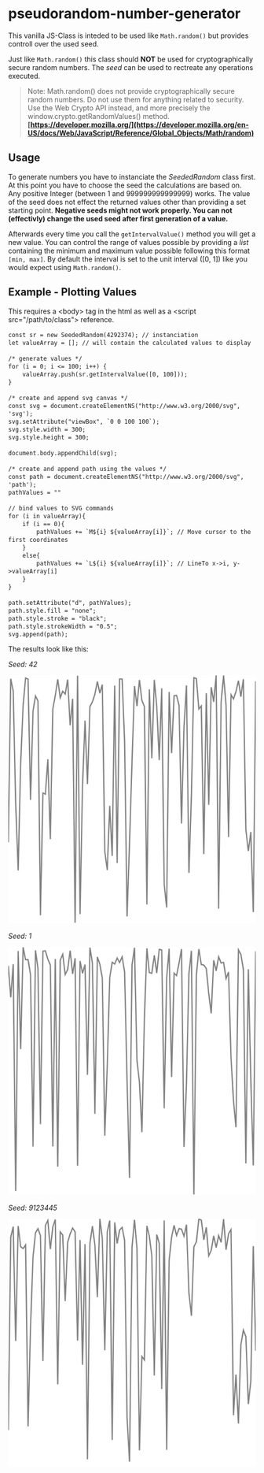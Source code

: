 # pseudorandom-number-generator

This vanilla JS-Class is inteded to be used like `Math.random()` but provides controll over the used seed.

Just like `Math.random()` this class should **NOT** be used for cryptographically secure random numbers. The _seed_ can be used to rectreate any operations executed.

> Note: Math.random() does not provide cryptographically secure random numbers. Do not use them for anything related to security. Use the Web Crypto API instead, and more precisely the window.crypto.getRandomValues() method. **[https://developer.mozilla.org/](https://developer.mozilla.org/en-US/docs/Web/JavaScript/Reference/Global_Objects/Math/random)**

## Usage

To generate numbers you have to instanciate the _SeededRandom_ class first. At this point you have to choose the seed the calculations are based on. Any positive Integer (between 1 and 999999999999999) works. The value of the seed does not effect the returned values other than providing a set starting point. **Negative seeds might not work properly. You can not (effectivly) change the used seed after first generation of a value.**

Afterwards every time you call the `getIntervalValue()` method you will get a new value. You can control the range of values possible by providing a _list_ containing the minimum and maximum value possible following this format `[min, max]`. By default the interval is set to the unit interval ([0, 1]) like you would expect using `Math.random()`.

## Example - Plotting Values
This requires a \<body> tag in the html as well as a \<script src="/path/to/class"></script> reference.

```JS
const sr = new SeededRandom(4292374); // instanciation
let valueArray = []; // will contain the calculated values to display

/* generate values */
for (i = 0; i <= 100; i++) {
    valueArray.push(sr.getIntervalValue([0, 100]));
}

/* create and append svg canvas */
const svg = document.createElementNS("http://www.w3.org/2000/svg", 'svg');
svg.setAttribute("viewBox", `0 0 100 100`);
svg.style.width = 300;
svg.style.height = 300;

document.body.appendChild(svg);

/* create and append path using the values */
const path = document.createElementNS("http://www.w3.org/2000/svg", 'path');
pathValues = ""

// bind values to SVG commands
for (i in valueArray){
    if (i == 0){
        pathValues += `M${i} ${valueArray[i]}`; // Move cursor to the first coordinates
    }
    else{
        pathValues += `L${i} ${valueArray[i]}`; // LineTo x->i, y->valueArray[i]
    }
}

path.setAttribute("d", pathValues);
path.style.fill = "none";
path.style.stroke = "black";
path.style.strokeWidth = "0.5";
svg.append(path);
```

The results look like this:

*Seed: 42*
<p><img src='./img/seed42.svg'></p>

*Seed: 1*
<p><img src='./img/seed1.svg'></p>

*Seed: 9123445*
<p><img src='./img/seed9123445.svg'></p>
